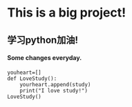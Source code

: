 # This is a big project!

## 学习python加油!

#### Some changes everyday.

``` 
youheart=[]
def LoveStudy():
    yourheart.append(study)
    print("I love study!")
LoveStudy()

```

